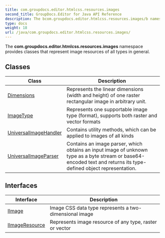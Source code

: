 ```yaml
---
title: com.groupdocs.editor.htmlcss.resources.images
second_title: GroupDocs.Editor for Java API Reference
description: The bcom.groupdocs.editor.htmlcss.resources.images/b namespace provides classes that represent image resources of all types in general.
type: docs
weight: 18
url: /java/com.groupdocs.editor.htmlcss.resources.images/
---
```


The **com.groupdocs.editor.htmlcss.resources.images** namespace provides classes that represent image resources of all types in general.


## Classes

| Class | Description |
| --- | --- |
| [Dimensions](../com.groupdocs.editor.htmlcss.resources.images/dimensions) | Represents the linear dimensions (width and height) of one raster rectangular image in arbitrary unit. |
| [ImageType](../com.groupdocs.editor.htmlcss.resources.images/imagetype) | Represents one supportable image type (format), supports both raster and vector formats |
| [UniversalImageHandler](../com.groupdocs.editor.htmlcss.resources.images/universalimagehandler) | Contains utility methods, which can be applied to images of all kinds |
| [UniversalImageParser](../com.groupdocs.editor.htmlcss.resources.images/universalimageparser) | Contains an image parser, which obtains an input image of unknown type as a byte stream or base64-encoded text and returns its type-defined object representation. |

## Interfaces

| Interface | Description |
| --- | --- |
| [IImage](../com.groupdocs.editor.htmlcss.resources.images/iimage) | Image CSS data type represents a two-dimensional image |
| [IImageResource](../com.groupdocs.editor.htmlcss.resources.images/iimageresource) | Represents image resource of any type, raster or vector |
